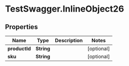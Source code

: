 # TestSwagger.InlineObject26

## Properties

Name | Type | Description | Notes
------------ | ------------- | ------------- | -------------
**productId** | **String** |  | [optional] 
**sku** | **String** |  | [optional] 


